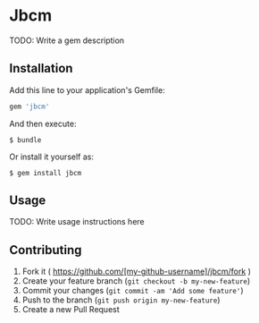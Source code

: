 # Jbcm

TODO: Write a gem description

## Installation

Add this line to your application's Gemfile:

```ruby
gem 'jbcm'
```

And then execute:

    $ bundle

Or install it yourself as:

    $ gem install jbcm

## Usage

TODO: Write usage instructions here

## Contributing

1. Fork it ( https://github.com/[my-github-username]/jbcm/fork )
2. Create your feature branch (`git checkout -b my-new-feature`)
3. Commit your changes (`git commit -am 'Add some feature'`)
4. Push to the branch (`git push origin my-new-feature`)
5. Create a new Pull Request
